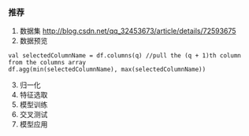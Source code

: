 ### 推荐
1. 数据集
http://blog.csdn.net/qq_32453673/article/details/72593675
2. 数据预览
```
val selectedColumnName = df.columns(q) //pull the (q + 1)th column from the columns array
df.agg(min(selectedColumnName), max(selectedColumnName))
```
3. 归一化
4. 特征选取
5. 模型训练
6. 交叉测试
7. 模型应用